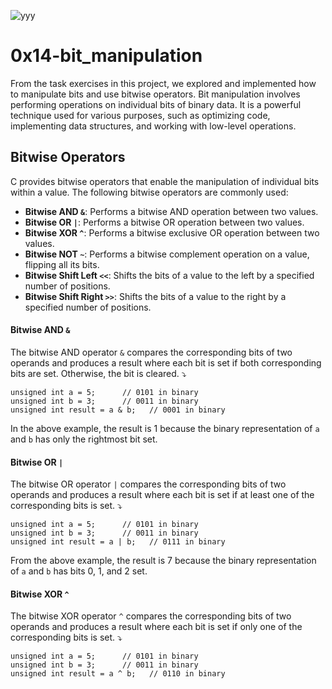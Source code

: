 
![yyy](https://github.com/softlink2/alx-low_level_programming/assets/121310192/2a04ec98-cf84-45d6-93d9-e3fcda3c4898)
# 0x14-bit_manipulation  
From the task exercises in this project, we explored and implemented how to manipulate bits and use bitwise operators. Bit manipulation involves performing operations on individual bits of binary data. It is a powerful technique used for various purposes, such as optimizing code, implementing data structures, and working with low-level operations.  
## Bitwise Operators  
C provides bitwise operators that enable the manipulation of individual bits within a value. The following bitwise operators are commonly used:
* __Bitwise AND `&`__: Performs a bitwise AND operation between two values.
* __Bitwise OR `|`__: Performs a bitwise OR operation between two values.
* __Bitwise XOR `^`__: Performs a bitwise exclusive OR operation between two values.
* __Bitwise NOT `~`__: Performs a bitwise complement operation on a value, flipping all its bits.
* __Bitwise Shift Left `<<`__: Shifts the bits of a value to the left by a specified number of positions.
* __Bitwise Shift Right `>>`__: Shifts the bits of a value to the right by a specified number of positions.  
#### Bitwise AND `&`
The bitwise AND operator `&` compares the corresponding bits of two operands and produces a result where each bit is set if both corresponding bits are set. Otherwise, the bit is cleared. ⤵️ 
```
unsigned int a = 5;      // 0101 in binary
unsigned int b = 3;      // 0011 in binary
unsigned int result = a & b;   // 0001 in binary
```
In the above example, the result is 1 because the binary representation of `a` and `b` has only the rightmost bit set.

#### Bitwise OR `|`  
The bitwise OR operator `|` compares the corresponding bits of two operands and produces a result where each bit is set if at least one of the corresponding bits is set. ⤵️ 
```
unsigned int a = 5;      // 0101 in binary
unsigned int b = 3;      // 0011 in binary
unsigned int result = a | b;   // 0111 in binary
```
From the above example, the result is 7 because the binary representation of `a` and `b` has bits 0, 1, and 2 set.  
#### Bitwise XOR `^`  
The bitwise XOR operator `^` compares the corresponding bits of two operands and produces a result where each bit is set if only one of the corresponding bits is set. ⤵️
```
unsigned int a = 5;      // 0101 in binary
unsigned int b = 3;      // 0011 in binary
unsigned int result = a ^ b;   // 0110 in binary
```
